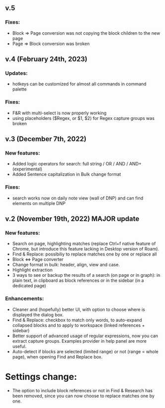 ## v.5
### Fixes:
- Block => Page conversion was not copying the block children to the new page
- Page => Block conversion was broken

## v.4 (February 24th, 2023)
### Updates:
- hotkeys can be customized for almost all commands in command palette

### Fixes:
- F&R with multi-select is now properly working
- using placeholders ($Regex, or $1, $2) for Regex capture groups was broken

## v.3 (December 7th, 2022)
### New features:
- Added logic operators for search: full string / OR / AND / AND+ (experimental)
- Added Sentence capitalization in Bulk change format

### Fixes:
- search works now on daily note view (wall of DNP) and can find elements on multiple DNP

## v.2 (November 19th, 2022) MAJOR update
### New features:
- Search on page, highlighting matches (replace Ctrl+f native feature of Chrome, but introduce this feature lacking in Desktop version of Roam).
- Find & Replace: possibiliy to replace matches one by one or replace all
- Block <=> Page converter
- Change format in bulk: header, align, view and case.
- Highlight extraction
- 3 ways to see or backup the results of a search (on page or in graph): in plain text, in clipboard as block references or in the sidebar (in a dedicated page)

### Enhancements:
- Cleaner and (hopefully) better UI, with option to choose where is displayed the dialog box.
- Find & Replace: checkbox to match only words, to auto-expand collapsed blocks and to apply to workspace (linked references + sidebar)
- Better support of advanced usage of regular expressions, now you can extract capture groups. Examples provider in help panel are more useful.
- Auto-detect if blocks are selected (limited range) or not (range = whole page), when opening Find and Replace box.

# Settings change:
- The option to include block references or not in Find & Research has been removed, since you can now choose to replace matches one by one.
